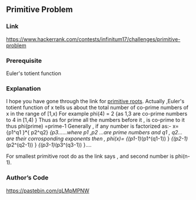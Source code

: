 ## Primitive Problem

### Link
https://www.hackerrank.com/contests/infinitum17/challenges/primitive-problem

### Prerequisite
Euler's totient function 

### Explanation
I hope you have gone through the link for [primitive roots](https://www.hackerrank.com/external_redirect?to=http://math.stackexchange.com/questions/124408/finding-a-primitive-root-of-a-prime-number).
Actually ,Euler's totient function of x tells us about the total number of co-prime numbers of x in the range of [1,x)
For example phi(4) = 2 {as 1,3 are co-prime numbers to 4 in [1,4) }
Thus as for prime all the numbers before it , is co-prime to it thus 
phi(prime) =prime-1
Generally , if any number is factorized as:-
x= {p1^q1 }*{ p2^q2} *{p3…...where p1 ,p2 ...are prime numbers and q1 , q2… are their corrosponding exponents then ,
phi(x)= {(p1-1)*(p1^(q1-1)) } *{(p2-1)*(p2^(q2-1)) } *{(p3-1)*(p3^(q3-1)) }....

For smallest primitive root do as the link says , and second number is phi(n-1).

### Author’s  Code
https://pastebin.com/qLMpMPNW
